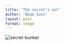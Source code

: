 ```yaml
---
title: 'The secret’s out'
author: 'Noam Sain'
layout: post
format: image
---
```


![secret-bunker](/_assets/img/2014/12/secret-bunker.jpg)